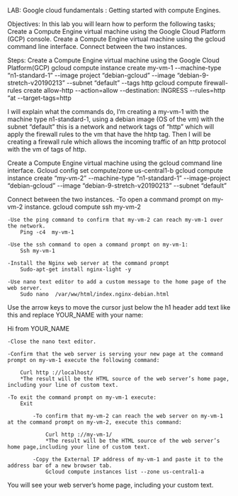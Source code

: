 LAB: Google cloud fundamentals : Getting started with compute Engines.

Objectives: 
In this lab you will learn how to perform the following tasks;
Create a Compute Engine virtual machine using the Google Cloud Platform (GCP) console.
Create a Compute Engine virtual machine using the gcloud command line interface.
Connect between the two instances.

Steps:
Create a Compute Engine virtual machine using the Google Cloud Platform(GCP)
	gcloud compute instance create my-vm-1 --machine-type “n1-standard-1” --image project “debian-gcloud” --image “debian-9-stretch-v20190213” --subnet “default” --tags http
gcloud compute firewall-rules create allow-http --action=allow --destination: INGRESS --rules=http “at --target-tags=http


I will explain what the commands do, I’m creating a my-vm-1 with the machine type n1-standard-1, using a debian image (OS of the vm) with the subnet “default” this is a network and network tags of “http” which will apply the firewall rules to the vm that have the hhtp tag.
Then I will be creating a firewall rule which allows the incoming traffic of an http protocol with the vm of tags of http.

Create a Compute Engine virtual machine using the gcloud command line interface.
	Gcloud config set compute/zone us-central1-b
gcloud compute instance create  “my-vm-2” --machine-type “n1-standard-1” --image-project “debian-gcloud” --image “debian-9-stretch-v20190213” --subnet “default”

Connect between the two instances.
	-To open a command prompt on my-vm-2 instance.
		gcloud compute ssh my-vm-2

	-Use the ping command to confirm that my-vm-2 can reach my-vm-1 over the network.
		Ping -c4  my-vm-1

	-Use the ssh command to open a command prompt on my-vm-1:
		Ssh my-vm-1

	-Install the Nginx web server at the command prompt
		Sudo-apt-get install nginx-light -y

	-Use nano text editor to add a custom message to the home page of the web server.
		Sudo nano  /var/ww/html/index.nginx-debian.html


Use the arrow keys to move the cursor just below the h1 header add text like this and replace YOUR_NAME with your name:

Hi from YOUR_NAME 

	-Close the nano text editor.

	-Confirm that the web server is serving your new page at the command prompt on my-vm-1 execute the following command:

		Curl http ://localhost/
		*The result will be the HTML source of the web server’s home page, including your line of custom text.

	-To exit the command prompt on my-vm-1 execute:
		Exit
			
			-To confirm that my-vm-2 can reach the web server on my-vm-1 at the command prompt on my-vm-2, execute this command:
				
				Curl http ://my-vm-1/
				*The result will be the HTML source of the web server’s home page,including your line of custom text.

			-Copy the External IP address of my-vm-1 and paste it to the address bar of a new browser tab.
				Gcloud compute instances list --zone us-central1-a

 You will see your web server’s home page, including your custom text.
									




	

	
	


